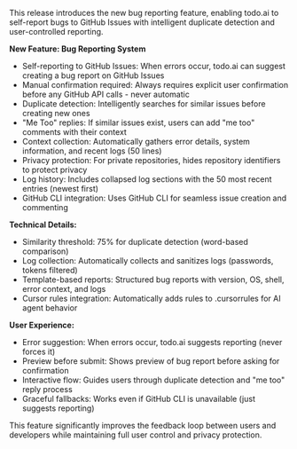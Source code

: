 This release introduces the new bug reporting feature, enabling todo.ai to self-report bugs to GitHub Issues with intelligent duplicate detection and user-controlled reporting.

**New Feature: Bug Reporting System**
- Self-reporting to GitHub Issues: When errors occur, todo.ai can suggest creating a bug report on GitHub Issues
- Manual confirmation required: Always requires explicit user confirmation before any GitHub API calls - never automatic
- Duplicate detection: Intelligently searches for similar issues before creating new ones
- "Me Too" replies: If similar issues exist, users can add "me too" comments with their context
- Context collection: Automatically gathers error details, system information, and recent logs (50 lines)
- Privacy protection: For private repositories, hides repository identifiers to protect privacy
- Log history: Includes collapsed log sections with the 50 most recent entries (newest first)
- GitHub CLI integration: Uses GitHub CLI for seamless issue creation and commenting

**Technical Details:**
- Similarity threshold: 75% for duplicate detection (word-based comparison)
- Log collection: Automatically collects and sanitizes logs (passwords, tokens filtered)
- Template-based reports: Structured bug reports with version, OS, shell, error context, and logs
- Cursor rules integration: Automatically adds rules to .cursorrules for AI agent behavior

**User Experience:**
- Error suggestion: When errors occur, todo.ai suggests reporting (never forces it)
- Preview before submit: Shows preview of bug report before asking for confirmation
- Interactive flow: Guides users through duplicate detection and "me too" reply process
- Graceful fallbacks: Works even if GitHub CLI is unavailable (just suggests reporting)

This feature significantly improves the feedback loop between users and developers while maintaining full user control and privacy protection.
